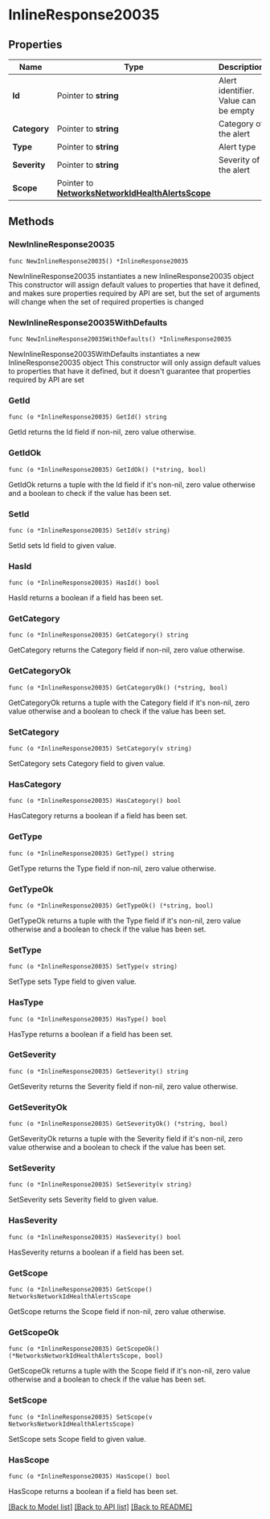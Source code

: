 # InlineResponse20035

## Properties

Name | Type | Description | Notes
------------ | ------------- | ------------- | -------------
**Id** | Pointer to **string** | Alert identifier. Value can be empty | [optional] 
**Category** | Pointer to **string** | Category of the alert | [optional] 
**Type** | Pointer to **string** | Alert type | [optional] 
**Severity** | Pointer to **string** | Severity of the alert | [optional] 
**Scope** | Pointer to [**NetworksNetworkIdHealthAlertsScope**](NetworksNetworkIdHealthAlertsScope.md) |  | [optional] 

## Methods

### NewInlineResponse20035

`func NewInlineResponse20035() *InlineResponse20035`

NewInlineResponse20035 instantiates a new InlineResponse20035 object
This constructor will assign default values to properties that have it defined,
and makes sure properties required by API are set, but the set of arguments
will change when the set of required properties is changed

### NewInlineResponse20035WithDefaults

`func NewInlineResponse20035WithDefaults() *InlineResponse20035`

NewInlineResponse20035WithDefaults instantiates a new InlineResponse20035 object
This constructor will only assign default values to properties that have it defined,
but it doesn't guarantee that properties required by API are set

### GetId

`func (o *InlineResponse20035) GetId() string`

GetId returns the Id field if non-nil, zero value otherwise.

### GetIdOk

`func (o *InlineResponse20035) GetIdOk() (*string, bool)`

GetIdOk returns a tuple with the Id field if it's non-nil, zero value otherwise
and a boolean to check if the value has been set.

### SetId

`func (o *InlineResponse20035) SetId(v string)`

SetId sets Id field to given value.

### HasId

`func (o *InlineResponse20035) HasId() bool`

HasId returns a boolean if a field has been set.

### GetCategory

`func (o *InlineResponse20035) GetCategory() string`

GetCategory returns the Category field if non-nil, zero value otherwise.

### GetCategoryOk

`func (o *InlineResponse20035) GetCategoryOk() (*string, bool)`

GetCategoryOk returns a tuple with the Category field if it's non-nil, zero value otherwise
and a boolean to check if the value has been set.

### SetCategory

`func (o *InlineResponse20035) SetCategory(v string)`

SetCategory sets Category field to given value.

### HasCategory

`func (o *InlineResponse20035) HasCategory() bool`

HasCategory returns a boolean if a field has been set.

### GetType

`func (o *InlineResponse20035) GetType() string`

GetType returns the Type field if non-nil, zero value otherwise.

### GetTypeOk

`func (o *InlineResponse20035) GetTypeOk() (*string, bool)`

GetTypeOk returns a tuple with the Type field if it's non-nil, zero value otherwise
and a boolean to check if the value has been set.

### SetType

`func (o *InlineResponse20035) SetType(v string)`

SetType sets Type field to given value.

### HasType

`func (o *InlineResponse20035) HasType() bool`

HasType returns a boolean if a field has been set.

### GetSeverity

`func (o *InlineResponse20035) GetSeverity() string`

GetSeverity returns the Severity field if non-nil, zero value otherwise.

### GetSeverityOk

`func (o *InlineResponse20035) GetSeverityOk() (*string, bool)`

GetSeverityOk returns a tuple with the Severity field if it's non-nil, zero value otherwise
and a boolean to check if the value has been set.

### SetSeverity

`func (o *InlineResponse20035) SetSeverity(v string)`

SetSeverity sets Severity field to given value.

### HasSeverity

`func (o *InlineResponse20035) HasSeverity() bool`

HasSeverity returns a boolean if a field has been set.

### GetScope

`func (o *InlineResponse20035) GetScope() NetworksNetworkIdHealthAlertsScope`

GetScope returns the Scope field if non-nil, zero value otherwise.

### GetScopeOk

`func (o *InlineResponse20035) GetScopeOk() (*NetworksNetworkIdHealthAlertsScope, bool)`

GetScopeOk returns a tuple with the Scope field if it's non-nil, zero value otherwise
and a boolean to check if the value has been set.

### SetScope

`func (o *InlineResponse20035) SetScope(v NetworksNetworkIdHealthAlertsScope)`

SetScope sets Scope field to given value.

### HasScope

`func (o *InlineResponse20035) HasScope() bool`

HasScope returns a boolean if a field has been set.


[[Back to Model list]](../README.md#documentation-for-models) [[Back to API list]](../README.md#documentation-for-api-endpoints) [[Back to README]](../README.md)


